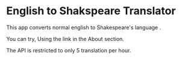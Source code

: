 # English to Shakspeare Translator 

This  app converts normal english to Shakespeare's language .

You can try, Using the link in the About section.

The API is restricted to only 5 translation per hour. 